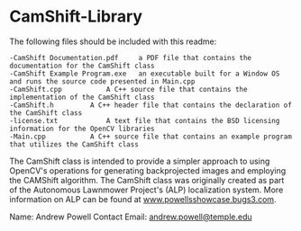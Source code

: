 CamShift-Library
================

The following files should be included with this readme:

	-CamShift Documentation.pdf 	a PDF file that contains the documentation for the CamShift class
	-CamShift Example Program.exe 	an executable built for a Window OS and runs the source code presented in Main.cpp
	-CamShift.cpp			A C++ source file that contains the implementation of the CamShift class
	-CamShift.h			A C++ header file that contains the declaration of the CamShift class
	-license.txt			A text file that contains the BSD licensing information for the OpenCV libraries
	-Main.cpp			A C++ source file that contains an example program that utilizes the CamShift class

The CamShift class is intended to provide a simpler approach to using OpenCV's operations for generating backprojected images 
and employing the CAMShift algorithm. The CamShift class was originally created as part of the Autonomous Lawnmower Project's
(ALP) localization system. More information on ALP can be found at www.powellsshowcase.bugs3.com.

Name:		Andrew Powell
Contact Email:	andrew.powell@temple.edu
